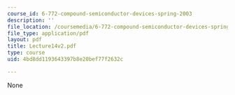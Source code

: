 ```yaml
---
course_id: 6-772-compound-semiconductor-devices-spring-2003
description: ''
file_location: /coursemedia/6-772-compound-semiconductor-devices-spring-2003/4bd8dd1193643397b8e20bef77f2632c_Lecture14v2.pdf
file_type: application/pdf
layout: pdf
title: Lecture14v2.pdf
type: course
uid: 4bd8dd1193643397b8e20bef77f2632c

---
```

None